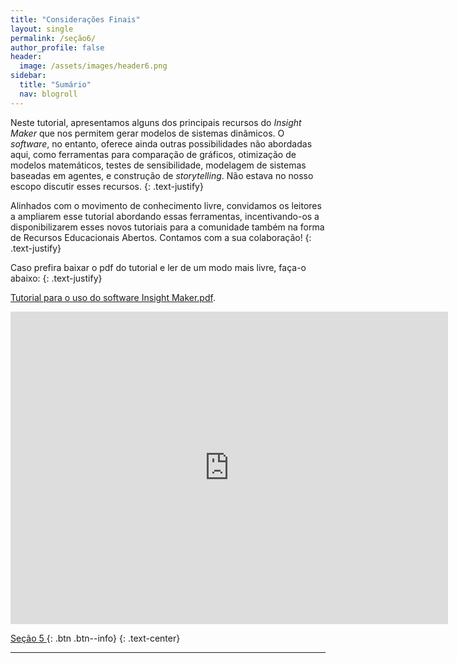 ```yaml
---
title: "Considerações Finais"
layout: single
permalink: /seção6/
author_profile: false
header:
  image: /assets/images/header6.png
sidebar:
  title: "Sumário"
  nav: blogroll
---
```


Neste tutorial, apresentamos alguns dos principais recursos do _Insight Maker_ que nos permitem
gerar modelos de sistemas dinâmicos. O _software_, no entanto, oferece ainda outras possibilidades
não abordadas aqui, como ferramentas para comparação de gráficos, otimização de modelos matemáticos, testes de sensibilidade, modelagem de sistemas baseadas em agentes, e construção de _storytelling_. Não estava no nosso escopo discutir esses recursos.
{: .text-justify}

Alinhados com o movimento de conhecimento livre, convidamos os leitores a ampliarem esse
tutorial abordando essas ferramentas, incentivando-os a disponibilizarem esses novos tutoriais
para a comunidade também na forma de Recursos Educacionais Abertos. Contamos com a sua
colaboração!
{: .text-justify}

Caso prefira baixar o pdf do tutorial e ler de um modo mais livre, faça-o abaixo: 
{: .text-justify}

[Tutorial para o uso do software Insight Maker.pdf](http://milenalauschner.github.io/MM/assets/Tutorial_para_o_uso_do_software_Insight_Maker.pdf).

<p style="text-align: center;"><embed  width="700" height="500" src="https://milenalauschner.github.io/MM/assets/Tutorial_para_o_uso_do_software_Insight_Maker.pdf" type="application/pdf" /></p>


[<i class="fas fa-arrow-alt-circle-left"></i> Seção 5 ](https://milenalauschner.github.io/MM/seção5/){:
.btn .btn--info}
{: .text-center}
________________________________________________________________________________________________________________________________________________________________________________________________________________________________________________

